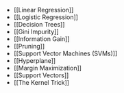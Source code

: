 - [[Linear Regression]]
- [[Logistic Regression]]
- [[Decision Trees]]
- [[Gini Impurity]]
- [[Information Gain]]
- [[Pruning]]
- [[Support Vector Machines (SVMs)]]
- [[Hyperplane]]
- [[Margin Maximization]]
- [[Support Vectors]]
- [[The Kernel Trick]]